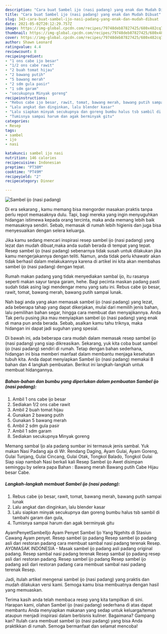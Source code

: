 ```yaml
---
description: "Cara buat Sambel ijo (nasi padang) yang enak dan Mudah Dibuat"
title: "Cara buat Sambel ijo (nasi padang) yang enak dan Mudah Dibuat"
slug: 343-cara-buat-sambel-ijo-nasi-padang-yang-enak-dan-mudah-dibuat
date: 2021-05-02T20:12:29.757Z
image: https://img-global.cpcdn.com/recipes/79748deb87827425/680x482cq70/sambel-ijo-nasi-padang-foto-resep-utama.jpg
thumbnail: https://img-global.cpcdn.com/recipes/79748deb87827425/680x482cq70/sambel-ijo-nasi-padang-foto-resep-utama.jpg
cover: https://img-global.cpcdn.com/recipes/79748deb87827425/680x482cq70/sambel-ijo-nasi-padang-foto-resep-utama.jpg
author: Shawn Leonard
ratingvalue: 4.4
reviewcount: 8
recipeingredient:
- "1 ons cabe ijo besar"
- "1/2 ons cabe rawit"
- "2 buah tomat hijau"
- "2 bawang putih"
- "5 bawang merah"
- "2 sdm gula pasir"
- "1 sdm garam"
- "secukupnya Minyak goreng"
recipeinstructions:
- "Rebus cabe ijo besar, rawit, tomat, bawang merah, bawang putih sampai lunak"
- "Lalu angkat dan dinginkan, lalu blender kasar"
- "Lalu siapkan minyak secukupnya dan goreng bumbu halus tsb sambil di tambahi garam dan gula,"
- "Tumisnya sampai harum dan agak berminyak gitu"
categories:
- Resep
tags:
- sambel
- ijo
- nasi

katakunci: sambel ijo nasi 
nutrition: 146 calories
recipecuisine: Indonesian
preptime: "PT38M"
cooktime: "PT49M"
recipeyield: "2"
recipecategory: Dinner

---
```



![Sambel ijo (nasi padang)](https://img-global.cpcdn.com/recipes/79748deb87827425/680x482cq70/sambel-ijo-nasi-padang-foto-resep-utama.jpg)

Di era  sekarang , kamu memang bisa mengorder masakan praktis tanpa perlu repot memasaknya dulu. Tapi, bagi mereka yang ingin menyuguhkan hidangan istimewa kepada orang tercinta, maka anda memang lebih baik memasaknya sendiri. Sebab, memasak di rumah lebih higienis dan juga bisa menyesuaikan dengan selera keluarga.

Jika kamu sedang mencari inspirasi resep sambel ijo (nasi padang) yang lezat dan mudah dibuat,maka anda sudah berada di tempat yang tepat. Resep sambel ijo (nasi padang)  sebenarnya tidak susah untuk dilakukan jika kamu mengerjakannya dengan teliti. Namun, anda tidak perlu khawatir akan tidak berhasil dalam melakukannya 
karena di artikel ini kita akan membahas sambel ijo (nasi padang) dengan tepat.  

Rumah makan padang yang tidak menyediakan sambal ijo, itu rasanya seperti makan sayur tanpa garam, hehe. Bagi pecinta maskan padang pasti sudah tidak asing lagi mendengar menu yang satu ini. Rebus cabe ijo besar, rawit, tomat, bawang merah, bawang putih sampai lunak.

Nah bagi anda yang akan memasak sambel ijo (nasi padang) yang lezat, ada beberapa tahap yang dapat dikerjakan, mulai dari memilih jenis bahan, lalu pemilihan bahan segar, hingga cara membuat dan menyajikannya. Anda Tak perlu pusing jika mau menyiapkan sambel ijo (nasi padang) yang enak di mana pun anda berada. Sebab, asalkan kamu  tahu triknya, maka hidangan ini dapat jadi suguhan yang spesial.

Di bawah ini, ada beberapa cara mudah dalam memasak resep sambel ijo (nasi padang) yang siap dikreasikan. Sekarang, yuk kita coba buat sambel ijo (nasi padang) sendiri di rumah. Tetap dengan bahan sederhana, hidangan ini bisa memberi manfaat dalam membantu menjaga kesehatan tubuh kita. Anda dapat menyiapkan Sambel ijo (nasi padang) memakai 8 bahan dan 4 langkah pembuatan. Berikut ini langkah-langkah untuk membuat hidangannya.

<!--inarticleads1-->

##### Bahan-bahan dan bumbu yang diperlukan dalam pembuatan Sambel ijo (nasi padang):

1. Ambil 1 ons cabe ijo besar
1. Sediakan 1/2 ons cabe rawit
1. Ambil 2 buah tomat hijau
1. Gunakan 2 bawang putih
1. Gunakan 5 bawang merah
1. Ambil 2 sdm gula pasir
1. Ambil 1 sdm garam
1. Sediakan secukupnya Minyak goreng


Memang sambal Ijo ala padang sumbar ini termasuk jenis sambal. Yuk makan Nasi Padang aja di Wr. Rendang Daging, Ayam Gulai, Ayam Goreng, Gulai Tunjang, Gulai Cincang, Gulai Otak, Tongkol Balado, Tongkol Gulai Siap siap nambah Nasi berkali kali Resep Sambel ijo Awet disimpan seminggu by selera papa Bahan : Bawang merah Bawang putih Cabe Hijau besar Cabe. 

<!--inarticleads2-->

##### Langkah-langkah membuat Sambel ijo (nasi padang):

1. Rebus cabe ijo besar, rawit, tomat, bawang merah, bawang putih sampai lunak
1. Lalu angkat dan dinginkan, lalu blender kasar
1. Lalu siapkan minyak secukupnya dan goreng bumbu halus tsb sambil di tambahi garam dan gula,
1. Tumisnya sampai harum dan agak berminyak gitu


AyamPenyetSambelIjo Ayam Penyet Sambel Ijo Yang Ngehits di Stasiun Cawang Ayam penyet. Resep sambel ijo padang Resep sambel ijo padang asli dari restoran padang cara membuat sambal nasi padang terenak Resep. AYOMASAK INDONESIA - Masak sambel ijo padang asli padang original padang. Resep sambal nasi padang terenak Resep sambal ijo padang resep asli dari restoran padang. Resep sambel ijo padang Resep sambel ijo padang asli dari restoran padang cara membuat sambal nasi padang terenak Resep. 

Jadi, itulah artikel mengenai  sambel ijo (nasi padang)  yang praktis dan mudah dilakukan versi kami. Semoga kamu bisa membuatnya dengan hasil yang memuaskan. 

Terima kasih anda telah membaca resep yang kita tampilkan di sini. Harapan kami, olahan  Sambel ijo (nasi padang) sederhana di atas dapat membantu Anda menyiapkan makanan yang sedap untuk keluarga/teman ataupun menjadi inspirasi dalam berbisnis kuliner. Bagaimana? Gampang kan? Itulah cara membuat sambel ijo (nasi padang) yang bisa Anda praktikkan di rumah. Semoga bermanfaat dan selamat mencoba!

